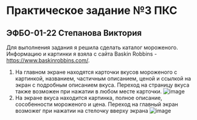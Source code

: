 # Практическое задание №3 ПКС
## ЭФБО-01-22 Степанова Виктория

Для выполнения задания я решила сделать каталог мороженого. Информацию и картинки я взяла с сайта Baskin Robbins - https://www.baskinrobbins.com/.

1. На главном экране  находятся карточки вкусов мороженого с картинкой, названием, частичным описанием, ценой и ссылкой на экран с подробным описанием вкуса. Переход на страницу вкуса также возможен при нажатии в любом месте карточки.
![image](https://github.com/user-attachments/assets/b5ebab2e-8770-43a6-862b-8667d54994cf)
2. На экране вкуса находится картинка, полное описание, сособенности мороженого и цена. Переход на главный экран возможег при нажатии на стелочку вверху экрана
![image](https://github.com/user-attachments/assets/bc36de39-75b2-4113-aaf0-9f8b30e8cb05)




